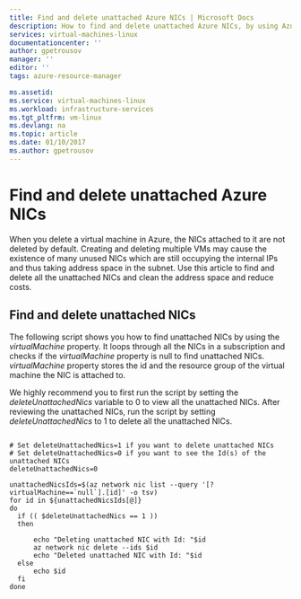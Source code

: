 ```yaml
---
title: Find and delete unattached Azure NICs | Microsoft Docs
description: How to find and delete unattached Azure NICs, by using Azure CLI
services: virtual-machines-linux
documentationcenter: ''
author: gpetrousov
manager: ''
editor: ''
tags: azure-resource-manager

ms.assetid: 
ms.service: virtual-machines-linux
ms.workload: infrastructure-services
ms.tgt_pltfrm: vm-linux
ms.devlang: na
ms.topic: article
ms.date: 01/10/2017
ms.author: gpetrousov
---
```

# Find and delete unattached Azure NICs
When you delete a virtual machine in Azure, the NICs attached to it are not deleted by default. Creating and deleting multiple VMs may cause the existence of many unused NICs which are still occupying the internal IPs and thus taking address space in the subnet. Use this article to find and delete all the unattached NICs and clean the address space and reduce costs.


## Find and delete unattached NICs

The following script shows you how to find unattached NICs by using the *virtualMachine* property. It loops through all the NICs in a subscription and checks if the *virtualMachine* property is null to find unattached NICs. *virtualMachine* property stores the id and the resource group of the virtual machine the NIC is attached to.

We highly recommend you to first run the script by setting the *deleteUnattachedNics* variable to 0 to view all the unattached NICs. After reviewing the unattached NICs, run the script by setting *deleteUnattachedNics* to 1 to delete all the unattached NICs.

 ```azurecli

# Set deleteUnattachedNics=1 if you want to delete unattached NICs
# Set deleteUnattachedNics=0 if you want to see the Id(s) of the unattached NICs
deleteUnattachedNics=0

unattachedNicsIds=$(az network nic list --query '[?virtualMachine==`null`].[id]' -o tsv)
for id in ${unattachedNicsIds[@]}
do
   if (( $deleteUnattachedNics == 1 ))
   then

       echo "Deleting unattached NIC with Id: "$id
       az network nic delete --ids $id
       echo "Deleted unattached NIC with Id: "$id
   else
       echo $id
   fi
done
